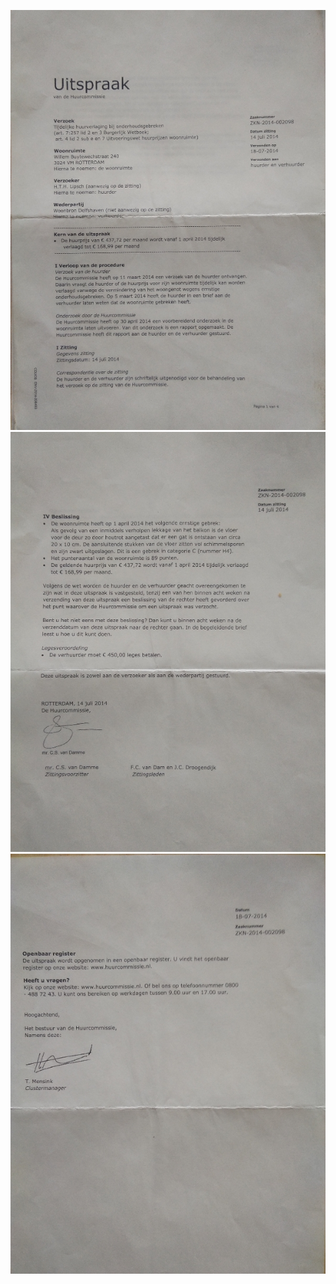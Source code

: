 ![](https://github.com/nondejus/index.sozawe/blob/main/2014/uitspraak%20huurcommisie%203024VM%20240/ArtBoard%20Image%20(1).jpg) 
![](https://github.com/nondejus/index.sozawe/blob/main/2014/uitspraak%20huurcommisie%203024VM%20240/ArtBoard%20Image%20(2).jpg)
![](https://github.com/nondejus/index.sozawe/blob/main/2014/uitspraak%20huurcommisie%203024VM%20240/ArtBoard%20Image%20(3).jpg)
